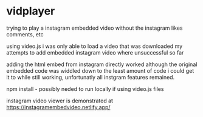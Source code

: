# vidplayer 

trying to play a instagram embedded video without the instagram likes comments, etc

using video.js i was only able to load a video that was downloaded my attempts to add embedded instagram video where unsuccessful so far

adding the html embed from instagram directly worked although the original embedded code was widdled down to the least amount of code i could get it to while still working, 
unfortunatly all instgram features remained.

npm install - possibly neded to run locally if using video.js files

instagram video viewer is demonstrated at 
https://instagramembedvideo.netlify.app/
